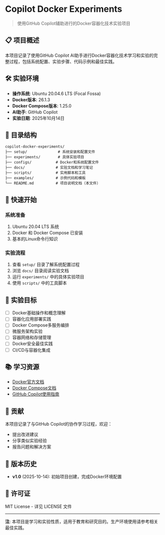 # Copilot Docker Experiments

> 使用GitHub Copilot辅助进行的Docker容器化技术实验项目

## 📋 项目概述

本项目记录了使用GitHub Copilot AI助手进行Docker容器化技术学习和实验的完整过程，包括系统配置、实验步骤、代码示例和最佳实践。

## 🛠️ 实验环境

- **操作系统**: Ubuntu 20.04.6 LTS (Focal Fossa)
- **Docker版本**: 26.1.3
- **Docker Compose版本**: 1.25.0
- **AI助手**: GitHub Copilot
- **实验日期**: 2025年10月14日

## 📁 目录结构

```
copilot-docker-experiments/
├── setup/              # 系统安装和配置文件
├── experiments/        # 具体实验项目
├── configs/           # Docker和系统配置文件
├── docs/              # 实验文档和学习笔记
├── scripts/           # 实用脚本和工具
├── examples/          # 示例代码和模板
└── README.md          # 项目说明文档（本文件）
```

## 🚀 快速开始

### 系统准备
1. Ubuntu 20.04 LTS 系统
2. Docker 和 Docker Compose 已安装
3. 基本的Linux命令行知识

### 实验流程
1. 查看 `setup/` 目录了解系统配置过程
2. 浏览 `docs/` 目录阅读实验文档
3. 运行 `experiments/` 中的具体实验项目
4. 使用 `scripts/` 中的工具脚本

## 🎯 实验目标

- [ ] Docker基础操作和概念理解
- [ ] 容器化应用部署实践
- [ ] Docker Compose多服务编排
- [ ] 微服务架构实验
- [ ] 容器网络和存储管理
- [ ] Docker安全最佳实践
- [ ] CI/CD与容器化集成

## 📚 学习资源

- [Docker官方文档](https://docs.docker.com/)
- [Docker Compose文档](https://docs.docker.com/compose/)
- [GitHub Copilot使用指南](https://docs.github.com/en/copilot)

## 🤝 贡献

本项目记录了与GitHub Copilot的协作学习过程，欢迎：
- 提出改进建议
- 分享类似实验经验
- 报告问题和解决方案

## 📝 版本历史

- **v1.0** (2025-10-14): 初始项目创建，完成Docker环境配置

## 📄 许可证

MIT License - 详见 LICENSE 文件

---

**注**: 本项目是学习和实验性质，适用于教育和研究目的。生产环境使用请参考相关最佳实践。